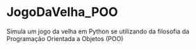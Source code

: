 # JogoDaVelha_POO
Simula um jogo da velha em Python se utilizando da filosofia da Programação Orientada a Objetos (POO)
